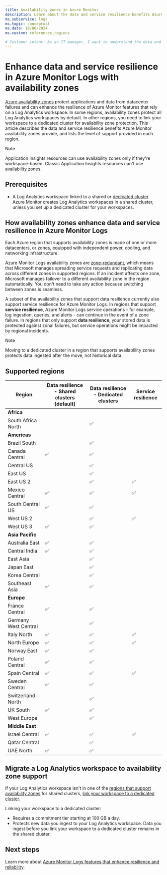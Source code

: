 ```yaml
---
title: Availability zones in Azure Monitor
description: Learn about the data and service resilience benefits Azure Monitor availability zones provide to protect against datacenter failure. 
ms.subservice: logs
ms.topic: conceptual
ms.date: 10/06/2024
ms.custom: references_regions

# Customer intent: As an IT manager, I want to understand the data and service resilience benefits Azure Monitor availability zones provide to ensure my data and services are sufficiently protected in the event of datacenter failure.
---
```

# Enhance data and service resilience in Azure Monitor Logs with availability zones

[Azure availability zones](/azure/reliability/availability-zones-overview) protect applications and data from datacenter failures and can enhance the resilience of Azure Monitor features that rely on a Log Analytics workspace. In some regions, availability zones protect all Log Analytics workspaces by default. In other regions, you need to link your workspace to a dedicated cluster for availability zone protection. This article describes the data and service resilience benefits Azure Monitor availability zones provide, and lists the level of support provided in each region.

> [!NOTE]
> Application Insights resources can use availability zones only if they're workspace-based. Classic Application Insights resources can't use availability zones.

## Prerequisites

- A Log Analytics workspace linked to a shared or [dedicated cluster](logs-dedicated-clusters.md). Azure Monitor creates Log Analytics workspaces in a shared cluster, unless you set up a dedicated cluster for your workspaces.

## How availability zones enhance data and service resilience in Azure Monitor Logs

Each Azure region that supports availability zones is made of one or more datacenters, or zones, equipped with independent power, cooling, and networking infrastructure. 

Azure Monitor Logs availability zones are [zone-redundant](/azure/reliability/availability-zones-overview#zonal-and-zone-redundant-services), which means that Microsoft manages spreading service requests and replicating data across different zones in supported regions. If an incident affects one zone, Microsoft manages failover to a different availability zone in the region automatically. You don't need to take any action because switching between zones is seamless. 

A subset of the availability zones that support data resilience currently also support service resilience for Azure Monitor Logs. In regions that support **service resilience**, Azure Monitor Logs service operations - for example, log ingestion, queries, and alerts - can continue in the event of a zone failure. In regions that only support **data resilience**, your stored data is protected against zonal failures, but service operations might be impacted by regional incidents.

> [!NOTE]
> Moving to a dedicated cluster in a region that supports availablility zones protects data ingested after the move, not historical data.
    
## Supported regions

|	Region	|	Data resilience - Shared clusters (default)	|	Data resilience - Dedicated clusters	|	Service resilience	|
|	---	|	---	|	---	|	---	|
|	**Africa**	|		|		|		|
|	South Africa North	|		|	:white_check_mark:	|		|
|	**Americas**	|		|		|		|
|	Brazil South	|		|	:white_check_mark:	|		|
|	Canada Central	|	:white_check_mark:	|	:white_check_mark:	|		|
|	Central US	|		|	:white_check_mark:	|		|
|	East US	|		|	:white_check_mark:	|		|
|	East US 2	|		|	:white_check_mark:	|	:white_check_mark:	|
|	Mexico Central	|	:white_check_mark:	|	:white_check_mark:	|	:white_check_mark:	|
|	South Central US	|	:white_check_mark:	|	:white_check_mark:	|		|
|	West US 2	|		|	:white_check_mark:	|	:white_check_mark:	|
|	West US 3	|	:white_check_mark:	|	:white_check_mark:	|		|
|	**Asia Pacific**	|		|		|		|
|	Australia East	|	:white_check_mark:	|	:white_check_mark:	|		|
|	Central India	|	:white_check_mark:	|	:white_check_mark:	|		|
|	East Asia	|		|	:white_check_mark:	|		|
|	Japan East	|		|	:white_check_mark:	|		|
|	Korea Central	|		|	:white_check_mark:	|		|
|	Southeast Asia	|	:white_check_mark:	|	:white_check_mark:	|		|
|	**Europe**	|		|		|		|
|	France Central	|	:white_check_mark:	|	:white_check_mark:	|		|
|	Germany West Central	|		|	:white_check_mark:	|		|
|	Italy North	|	:white_check_mark:	|	:white_check_mark:	|	:white_check_mark:	|
|	North Europe	|	:white_check_mark:	|	:white_check_mark:	|	:white_check_mark:	|
|	Norway East	|	:white_check_mark:	|	:white_check_mark:	|		|
|	Poland Central	|	:white_check_mark:	|	:white_check_mark:	|		|
|	Spain Central	|	:white_check_mark:	|	:white_check_mark:	|	:white_check_mark:	|
|	Sweden Central	|	:white_check_mark:	|	:white_check_mark:	|		|
|	Switzerland North	|		|	:white_check_mark:	|		|
|	UK South	|	:white_check_mark:	|	:white_check_mark:	|		|
|	West Europe	|		|	:white_check_mark:	|		|
|	**Middle East**	|		|		|		|
|	Israel Central	|	:white_check_mark:	|	:white_check_mark:	|	:white_check_mark:	|
|	Qatar Central	|		|	:white_check_mark:	|		|
|	UAE North	|	:white_check_mark:	|	:white_check_mark:	|		|


## Migrate a Log Analytics workspace to availability zone support

If your Log Analytics workspace isn't in one of the [regions that support availability zones](#supported-regions) for shared clusters, [link your workspace to a dedicated cluster](logs-dedicated-clusters.md). 

Linking your workspace to a dedicated cluster:

- Requires a commitment tier starting at 100 GB a day.
- Protects new data you ingest to your Log Analytics workspace. Data you ingest before you link your workspace to a dedicated cluster remains in the shared cluster.

## Next steps

Learn more about [Azure Monitor Logs features that enhance resilience and reliability](../best-practices-logs.md#reliability).
